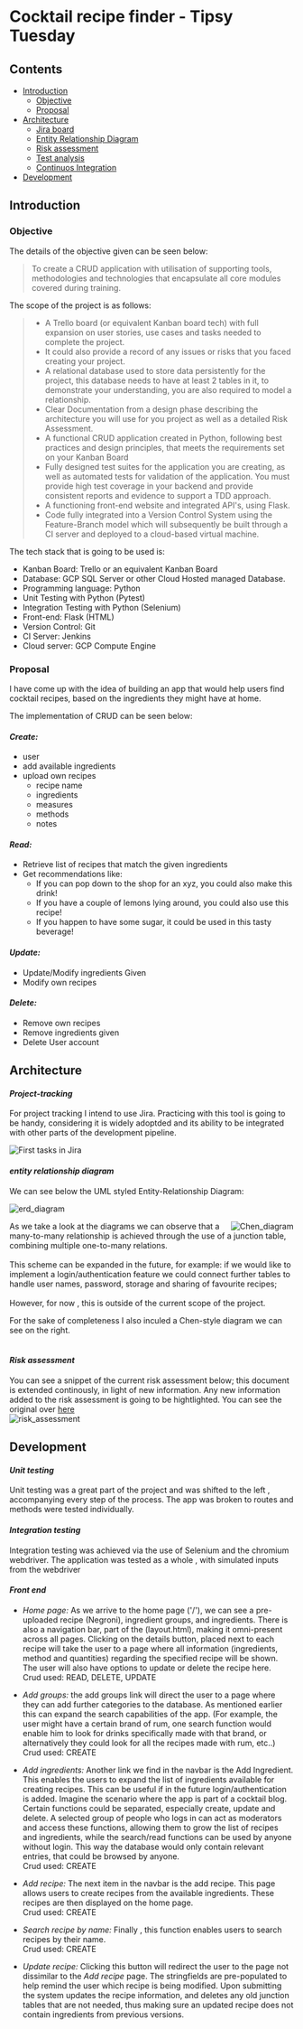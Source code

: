 # Cocktail recipe finder - Tipsy Tuesday

## **Contents**

 * [Introduction](#introduction)
   * [Objective](#objective)
   * [Proposal](#proposal)
 * [Architecture](#architecture)
   * [Jira board](#project-tracking)
   * [Entity Relationship Diagram](#entity-relationship-diagram)
   * [Risk assessment](#risk-assessment)
   * [Test analysis](#test-analysis)
   * [Continuos Integration](#continous-integration)
 * [Development](#development)

## **Introduction**

### Objective

The details of the objective given can be seen below:
>To create a CRUD application with utilisation of supporting tools,
>methodologies and technologies that encapsulate all core modules
>covered during training.

The scope of the project is as follows:
>* A Trello board (or equivalent Kanban board tech) with full expansion
>on user stories, use cases and tasks needed to complete the project.  
>* It could also provide a record of any issues or risks that you faced
>creating your project.  
>* A relational database used to store data persistently for the
>project, this database needs to have at least 2 tables in it, to
>demonstrate your understanding, you are also required to model a
>relationship.  
>* Clear Documentation from a design phase describing the architecture
>you will use for you project as well as a detailed Risk Assessment.  
>* A functional CRUD application created in Python, following best
>practices and design principles, that meets the requirements set on
>your Kanban Board  
>* Fully designed test suites for the application you are creating, as
>well as automated tests for validation of the application.  You must
>provide high test coverage in your backend and provide consistent
>reports and evidence to support a TDD approach.  
>* A functioning front-end website and integrated API's, using Flask.  
>* Code fully integrated into a Version Control System using the
>Feature-Branch model which will subsequently be built through a CI
>server and deployed to a cloud-based virtual machine.

The tech stack that is going to be used is:
* Kanban Board: Trello or an equivalent Kanban Board
* Database: GCP SQL Server or other Cloud Hosted managed Database.
* Programming language: Python
* Unit Testing with Python (Pytest)
* Integration Testing with Python (Selenium)
* Front-end: Flask (HTML)
* Version Control: Git
* CI Server: Jenkins
* Cloud server: GCP Compute Engine


### Proposal

I have come up with the idea of building an app that would help users find cocktail recipes, based on the ingredients they might have at home.

The implementation of CRUD can be seen below:

#### _Create:_
* user
* add available ingredients
* upload own recipes
  * recipe name
  * ingredients
  * measures
  * methods
  * notes
#### _Read:_
* Retrieve list of recipes that match the given ingredients
* Get recommendations like:
  * If you can pop down to the shop for an xyz, you could also make this drink!
  * If you have a couple of lemons lying around, you could also use this recipe!
  * If you happen to have some sugar, it could be used in this tasty beverage!
#### _Update:_
* Update/Modify ingredients Given
* Modify own recipes

#### _Delete:_
* Remove own recipes
* Remove ingredients given
* Delete User account

## **Architecture**
#### _Project-tracking_
For project tracking I intend to use Jira. Practicing with this tool is going to be handy,  considering it is widely adoptded and its ability to be integrated with other parts of the development pipeline.

![First tasks in Jira](https://github.com/GregNemeth/individual-project/blob/dev/Images/Jira_beginning.bmp) 
#### _entity relationship diagram_
We can see below the UML styled Entity-Relationship Diagram:


![erd_diagram](https://github.com/GregNemeth/individual-project/blob/dev/Images/ERD.png)


<div style="block;"> 
<img align="right" src="https://github.com/GregNemeth/individual-project/blob/dev/Images/chen_diagram.png" alt="Chen_diagram"/>

As we take a look at the diagrams we can observe that a many-to-many relationship is achieved through the use of a junction table,
combining multiple one-to-many relations.
<br/><br/> 
This scheme can be expanded in the future, for example: if we would like to implement a login/authentication feature we could connect further tables to handle user names, password, storage and sharing of favourite recipes; 
<br/><br/>
However, for now , this is outside of the current scope of the project.

For the sake of completeness I also inculed a Chen-style diagram we can see on the right.
<br/><br/>

#### _Risk assessment_
You can see a snippet of the current risk assessment below; this document is extended continously, in light of new information. Any new information added to the risk assessment is going to be hightlighted. You can see the original over [here](https://docs.google.com/spreadsheets/d/1xwiIfhJBYPYRosDp-_ihJtK8yqbxVfID_9N0vqu9v_I/edit?usp=sharing)
<br/>
![risk_assessment](https://github.com/GregNemeth/individual-project/blob/dev/Images/risk_assessment_in_progress_1.png)


</div>


## **Development**

#### _Unit testing_

Unit testing was a great part of the project and was shifted to the left , accompanying every step of the process.
The app was broken to routes and methods were tested individually.

#### _Integration testing_

Integration testing was achieved via the use of Selenium and the chromium webdriver.
The application was tested as a whole , with simulated inputs from the webdriver

#### _Front end_

* _Home page:_ As we arrive to the home page ('/'), we can see a pre-uploaded recipe (Negroni), ingredient groups, and ingredients. There is also a navigation bar, part of the (layout.html), making it omni-present across all pages. Clicking on the details button, placed next to each recipe will take the user to a page where all information (ingredients, method and quantities) regarding the specified recipe will be shown. The user will also have options to update or delete the recipe here.  
Crud used: READ, DELETE, UPDATE

* _Add groups:_ the add groups link will direct the user to a page where they can add further categories to the database. As mentioned earlier this can expand the search capabilities of the app. (For example, the user might have a certain brand of rum, one search function would enable him to look for drinks specifically made with that brand, or alternatively they could look for all the recipes made with rum, etc..)  
Crud used: CREATE

* _Add ingredients:_ Another link we find in the navbar is the Add Ingredient. This enables the users to expand the list of ingredients available for creating recipes. This can be useful if in the future login/authentication is added. Imagine the scenario where the app is part of a cocktail blog. Certain functions could be separated, especially create, update and delete. A selected group of people who logs in can act as moderators and access these functions, allowing them to grow the list of recipes and ingredients, while the search/read functions can be used by anyone without login. This way the database would only contain relevant entries, that could be browsed by anyone.  
Crud used: CREATE


* _Add recipe:_ The next item in the navbar is the add recipe. This page allows users to create recipes from the available ingredients. These recipes are then displayed on the home page.  
Crud used: CREATE


* _Search recipe by name:_ Finally , this function enables users to search recipes by their name.  
Crud used: CREATE

* _Update recipe:_ Clicking this button will redirect the user to the page not dissimilar to the _Add recipe_ page. The stringfields are pre-populated to help remind the user which recipe is being modified. Upon submitting the system updates the recipe information, and deletes any old junction tables that are not needed, thus making sure an updated recipe does not contain ingredients from previous versions. 



